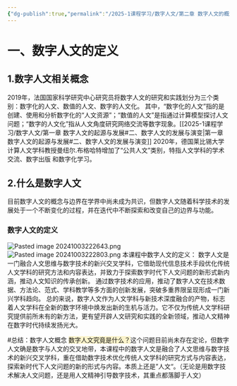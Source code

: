 ```yaml
---
{"dg-publish":true,"permalink":"/2025-1课程学习/数字人文/第二章 数字人文的概念体系/","dgPassFrontmatter":true,"created":"2024-10-03T22:09:27.532+08:00","updated":"2024-10-03T23:14:10.610+08:00"}
---
```


# 一、数字人文的定义
## 1.数字人文相关概念
2019年，法国国家科学研究中心研究员将数字人文的研究和实践划分为三个类别：数字化的人文、数值的人文、数字的人文化。
其中，“数字化的人文”指的是创建、使用和分析数字化的“人文资源”；“数值的人文”是指通过计算模型探讨人文问题；“数字的人文化”指从人文角度研究网络交流等数字现象。[[2025-1课程学习/数字人文/第一章 数字人文的起源与发展#二、数字人文的发展与演变\|第一章 数字人文的起源与发展#二、数字人文的发展与演变]]
2020年，德国莱比锡大学计算人文学科教授曼纽尔.布格哈特增加了“公共人文”类别，特指人文学科的学术交流、数字出版 和数字化学习。
## 2.什么是数字人文
目前数字人文的概念与边界在学界中尚未成为共识，但数字人文随着科学技术的发展处于一个不断变化的过程，并在迭代中不断探索和改变自己的边界与功能。
### 数字人文的定义
![Pasted image 20241003222643.png](/img/user/Pasted%20image%2020241003222643.png)
![Pasted image 20241003222803.png](/img/user/Pasted%20image%2020241003222803.png)
本课程中数字人文的定义：
数字人文是一门融合人文思维与数字技术的新兴交叉学科，它借助现代信息技术手段优化传统人文学科的研究方法和内容表达，并致力于探索数字时代下人文问题的新形式新内涵，推动人文知识的传承创新。
通过数字技术的应用，推动了数字人文在技术数据、方法论、范式、学科教学等多方面的创新发展，突破多重界限呈现形成一门新兴学科趋向。
总的来说，数字人文作为人文学科与新技术深度融合的产物，标志着人文学科在全新的数字环境中焕发出新的生机与活力。它不仅为传统人文学科研究提供前所未有的新方法，更有望开辟人文研究和实践的全新领域，推动人文精神在数字时代持续发扬光大。

#总结：数字人文概念
<span style="background:rgba(240, 200, 0, 0.2)">数字人文究竟是什么？</span>这个问题目前尚未存在定论，但数字人文确是数字与人文的交叉地带，本课程中的数字人文是融合了人文思维与数字技术的新兴交叉学科，重在借助数字技术优化传统人文学科的研究方式与内容表达，探索新时代下人文问题的新的形式与内容。本质上还是”人文“。（无论是用数字技术解决人文问题，还是用人文精神引导数字技术，其重点都落脚于人文）


